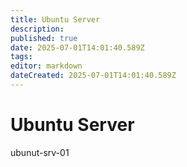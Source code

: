 ```yaml
---
title: Ubuntu Server
description: 
published: true
date: 2025-07-01T14:01:40.589Z
tags: 
editor: markdown
dateCreated: 2025-07-01T14:01:40.589Z
---
```


# Ubuntu Server

ubunut-srv-01
